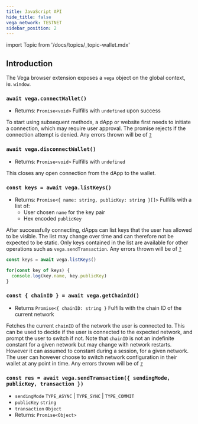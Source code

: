 ```yaml
---
title: JavaScript API
hide_title: false
vega_network: TESTNET
sidebar_position: 2
---
```

import Topic from '/docs/topics/_topic-wallet.mdx'

<Topic />

## Introduction

The Vega browser extension exposes a `vega` object on the global context,
ie. `window`.

### `await vega.connectWallet()`

- Returns: `Promise<void>` Fulfills with `undefined` upon success

To start using subsequent methods, a dApp or website first needs to initiate
a connection, which may require user approval. The promise rejects if the
connection attempt is denied. Any errors thrown will be of [`?`](#?)

### `await vega.disconnectWallet()`

- Returns: `Promise<void>` Fulfills with `undefined`

This closes any open connection from the dApp to the wallet.

### `const keys = await vega.listKeys()`

- Returns: `Promise<{ name: string, publicKey: string }[]>` Fulfills with a list of:
    * User chosen `name` for the key pair
    * Hex encoded `publicKey`

After successfully connecting, dApps can list keys that the user has allowed to
be visible. The list may change over time and can therefore not be expected to
be static. Only keys contained in the list are available for other operations 
such as `vega.sendTransaction`.
Any errors thrown will be of [`?`](#?)

```js
const keys = await vega.listKeys()

for(const key of keys) {
  console.log(key.name, key.publicKey)
}
```

### `const { chainID } = await vega.getChainId()`

- Returns `Promise<{ chainID: string }` Fulfills with the chain ID of the current network

Fetches the current `chainID` of the network the user is connected to. This
can be used to decide if the user is connected to the expected network,
and prompt the user to switch if not.
Note that `chainID` is not an indefinite constant for a given network but may 
change with network restarts. However it can assumed to constant during a session,
for a given network. The user can however choose to switch network
configuration in their wallet at any point in time.
Any errors thrown will be of [`?`](#?)

### `const res = await vega.sendTransaction({ sendingMode, publicKey, transaction })`

- `sendingMode` `TYPE_ASYNC` | `TYPE_SYNC` | `TYPE_COMMIT`
- `publicKey` `string`
- `transaction` `Object`
- Returns: `Promise<Object>`


